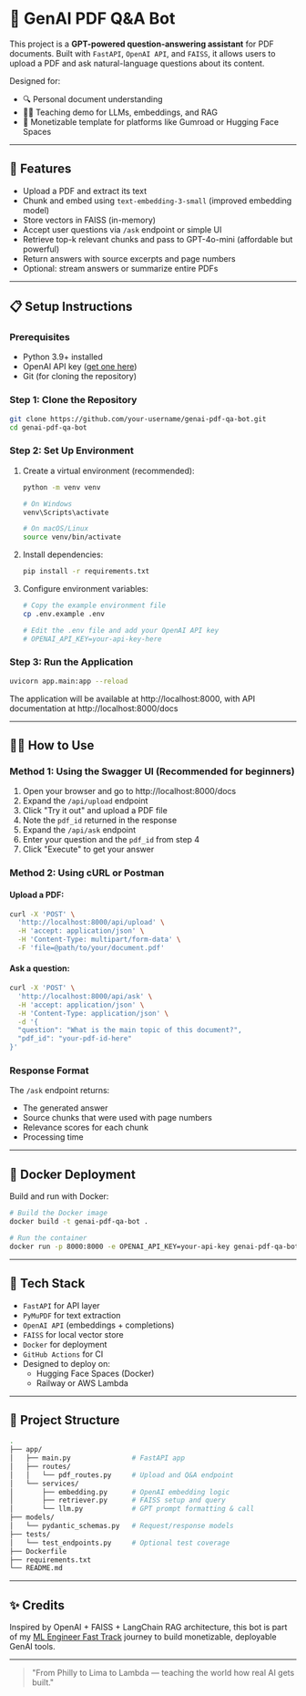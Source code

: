 # 🧠 GenAI PDF Q&A Bot

This project is a **GPT-powered question-answering assistant** for PDF documents.
Built with `FastAPI`, `OpenAI API`, and `FAISS`, it allows users to upload a PDF and ask natural-language questions about its content.

Designed for:
- 🔍 Personal document understanding
- 🧑‍🏫 Teaching demo for LLMs, embeddings, and RAG
- 💸 Monetizable template for platforms like Gumroad or Hugging Face Spaces

---

## 🚀 Features

- Upload a PDF and extract its text
- Chunk and embed using `text-embedding-3-small` (improved embedding model)
- Store vectors in FAISS (in-memory)
- Accept user questions via `/ask` endpoint or simple UI
- Retrieve top-k relevant chunks and pass to GPT-4o-mini (affordable but powerful)
- Return answers with source excerpts and page numbers
- Optional: stream answers or summarize entire PDFs

---

## 📋 Setup Instructions

### Prerequisites

- Python 3.9+ installed
- OpenAI API key ([get one here](https://platform.openai.com/account/api-keys))
- Git (for cloning the repository)

### Step 1: Clone the Repository

```bash
git clone https://github.com/your-username/genai-pdf-qa-bot.git
cd genai-pdf-qa-bot
```

### Step 2: Set Up Environment

1. Create a virtual environment (recommended):
   ```bash
   python -m venv venv

   # On Windows
   venv\Scripts\activate

   # On macOS/Linux
   source venv/bin/activate
   ```

2. Install dependencies:
   ```bash
   pip install -r requirements.txt
   ```

3. Configure environment variables:
   ```bash
   # Copy the example environment file
   cp .env.example .env

   # Edit the .env file and add your OpenAI API key
   # OPENAI_API_KEY=your-api-key-here
   ```

### Step 3: Run the Application

```bash
uvicorn app.main:app --reload
```

The application will be available at http://localhost:8000, with API documentation at http://localhost:8000/docs

---

## 🧑‍💻 How to Use

### Method 1: Using the Swagger UI (Recommended for beginners)

1. Open your browser and go to http://localhost:8000/docs
2. Expand the `/api/upload` endpoint
3. Click "Try it out" and upload a PDF file
4. Note the `pdf_id` returned in the response
5. Expand the `/api/ask` endpoint
6. Enter your question and the `pdf_id` from step 4
7. Click "Execute" to get your answer

### Method 2: Using cURL or Postman

#### Upload a PDF:
```bash
curl -X 'POST' \
  'http://localhost:8000/api/upload' \
  -H 'accept: application/json' \
  -H 'Content-Type: multipart/form-data' \
  -F 'file=@path/to/your/document.pdf'
```

#### Ask a question:
```bash
curl -X 'POST' \
  'http://localhost:8000/api/ask' \
  -H 'accept: application/json' \
  -H 'Content-Type: application/json' \
  -d '{
  "question": "What is the main topic of this document?",
  "pdf_id": "your-pdf-id-here"
}'
```

### Response Format

The `/ask` endpoint returns:
- The generated answer
- Source chunks that were used with page numbers
- Relevance scores for each chunk
- Processing time

---

## 🐋 Docker Deployment

Build and run with Docker:

```bash
# Build the Docker image
docker build -t genai-pdf-qa-bot .

# Run the container
docker run -p 8000:8000 -e OPENAI_API_KEY=your-api-key genai-pdf-qa-bot
```

---

## 🧱 Tech Stack

- `FastAPI` for API layer
- `PyMuPDF` for text extraction
- `OpenAI API` (embeddings + completions)
- `FAISS` for local vector store
- `Docker` for deployment
- `GitHub Actions` for CI
- Designed to deploy on:
  - Hugging Face Spaces (Docker)
  - Railway or AWS Lambda

---

## 📁 Project Structure

```bash
.
├── app/
│   ├── main.py               # FastAPI app
│   ├── routes/
│   │   └── pdf_routes.py     # Upload and Q&A endpoint
│   └── services/
│       ├── embedding.py      # OpenAI embedding logic
│       ├── retriever.py      # FAISS setup and query
│       └── llm.py            # GPT prompt formatting & call
├── models/
│   └── pydantic_schemas.py   # Request/response models
├── tests/
│   └── test_endpoints.py     # Optional test coverage
├── Dockerfile
├── requirements.txt
└── README.md
```

---

## ✨ Credits

Inspired by OpenAI + FAISS + LangChain RAG architecture, this bot is part of my [ML Engineer Fast Track](https://github.com/VictorCabrejos) journey to build monetizable, deployable GenAI tools.

---

> "From Philly to Lima to Lambda — teaching the world how real AI gets built."
